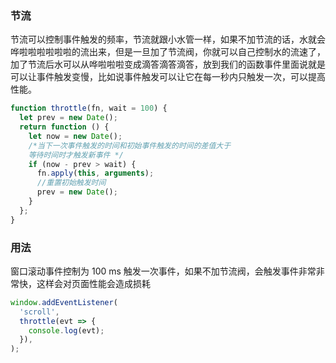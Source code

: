 ### 节流

节流可以控制事件触发的频率，节流就跟小水管一样，如果不加节流的话，水就会哗啦啦啦啦啦啦的流出来，但是一旦加了节流阀，你就可以自己控制水的流速了，加了节流后水可以从哗啦啦啦变成滴答滴答滴答，放到我们的函数事件里面说就是可以让事件触发变慢，比如说事件触发可以让它在每一秒内只触发一次，可以提高性能。

```js
function throttle(fn, wait = 100) {
  let prev = new Date();
  return function () {
    let now = new Date();
    /*当下一次事件触发的时间和初始事件触发的时间的差值大于
    等待时间时才触发新事件 */
    if (now - prev > wait) {
      fn.apply(this, arguments);
      //重置初始触发时间
      prev = new Date();
    }
  };
}
```

### 用法

窗口滚动事件控制为 100 ms 触发一次事件，如果不加节流阀，会触发事件非常非常快，这样会对页面性能会造成损耗

```js
window.addEventListener(
  'scroll',
  throttle(evt => {
    console.log(evt);
  }),
);
```

















